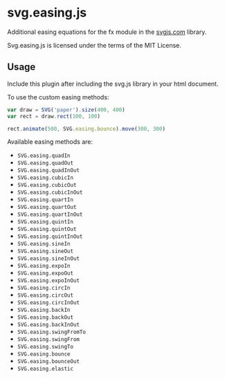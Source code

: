 # svg.easing.js

Additional easing equations for the fx module in the [svgjs.com](http://svgjs.com) library.

Svg.easing.js is licensed under the terms of the MIT License.

## Usage
Include this plugin after including the svg.js library in your html document.

To use the custom easing methods:

```javascript
var draw = SVG('paper').size(400, 400)
var rect = draw.rect(100, 100)

rect.animate(500, SVG.easing.bounce).move(300, 300)
```

Available easing methods are:
- `SVG.easing.quadIn`
- `SVG.easing.quadOut`
- `SVG.easing.quadInOut`
- `SVG.easing.cubicIn`
- `SVG.easing.cubicOut`
- `SVG.easing.cubicInOut`
- `SVG.easing.quartIn`
- `SVG.easing.quartOut`
- `SVG.easing.quartInOut`
- `SVG.easing.quintIn`
- `SVG.easing.quintOut`
- `SVG.easing.quintInOut`
- `SVG.easing.sineIn`
- `SVG.easing.sineOut`
- `SVG.easing.sineInOut`
- `SVG.easing.expoIn`
- `SVG.easing.expoOut`
- `SVG.easing.expoInOut`
- `SVG.easing.circIn`
- `SVG.easing.circOut`
- `SVG.easing.circInOut`
- `SVG.easing.backIn`
- `SVG.easing.backOut`
- `SVG.easing.backInOut`
- `SVG.easing.swingFromTo`
- `SVG.easing.swingFrom`
- `SVG.easing.swingTo`
- `SVG.easing.bounce`
- `SVG.easing.bounceOut`
- `SVG.easing.elastic`


